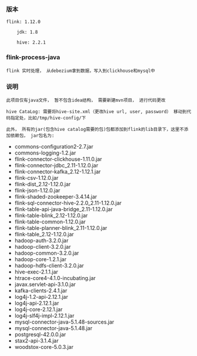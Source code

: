 ### 版本
	flink: 1.12.0
        
        jdk: 1.8
 
        hive: 2.2.1

### flink-process-java
	flink 实时处理， 从debezium拿到数据，写入到clickhouse和mysql中

### 说明
	此项目仅有java文件， 暂不包含idea结构， 需要新建mvn项目， 进行代码更改

	hive CataLog: 需要将hive-site.xml（更改hive url, user, password） 移动到代码指定处，比如/tmp/hive-config/下

	此外， 所有的jar(包含hive catalog需要的包)包都添加到flink的lib目录下，这里不添加依赖包， jar包名为:

* commons-configuration2-2.7.jar
* commons-logging-1.2.jar
* flink-connector-clickhouse-1.11.0.jar
* flink-connector-jdbc_2.11-1.12.0.jar
* flink-connector-kafka_2.12-1.12.1.jar
* flink-csv-1.12.0.jar
* flink-dist_2.12-1.12.0.jar
* flink-json-1.12.0.jar
* flink-shaded-zookeeper-3.4.14.jar
* flink-sql-connector-hive-2.2.0_2.11-1.12.0.jar
* flink-table-api-java-bridge_2.11-1.12.0.jar
* flink-table-blink_2.12-1.12.0.jar
* flink-table-common-1.12.0.jar
* flink-table-planner-blink_2.11-1.12.0.jar
* flink-table_2.12-1.12.0.jar
* hadoop-auth-3.2.0.jar
* hadoop-client-3.2.0.jar
* hadoop-common-3.2.0.jar
* hadoop-core-1.2.1.jar
* hadoop-hdfs-client-3.2.0.jar
* hive-exec-2.1.1.jar
* htrace-core4-4.1.0-incubating.jar
* javax.servlet-api-3.1.0.jar
* kafka-clients-2.4.1.jar
* log4j-1.2-api-2.12.1.jar
* log4j-api-2.12.1.jar
* log4j-core-2.12.1.jar
* log4j-slf4j-impl-2.12.1.jar
* mysql-connector-java-5.1.48-sources.jar
* mysql-connector-java-5.1.48.jar
* postgresql-42.0.0.jar
* stax2-api-3.1.4.jar
* woodstox-core-5.0.3.jar	


